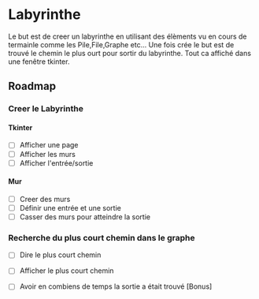 # Labyrinthe

Le but est de creer un labyrinthe en utilisant des élèments vu en cours de termainle comme les Pile,File,Graphe etc...
Une fois crée le but est de trouvé le chemin le plus ourt pour sortir du labyrinthe.
Tout ca affiché dans une fenêtre tkinter.

## Roadmap

### Creer le Labyrinthe

#### Tkinter
- [ ] Afficher une page
- [ ] Afficher les murs
- [ ] Afficher l'entrée/sortie
#### Mur
- [ ] Creer des murs
- [ ] Définir une entrée et une sortie
- [ ] Casser des murs pour atteindre la sortie
### Recherche du plus court chemin dans le graphe
- [ ] Dire le plus court chemin
- [ ] Afficher le plus court chemin
- [ ] Avoir en combiens de temps la sortie a était trouvé [Bonus]

